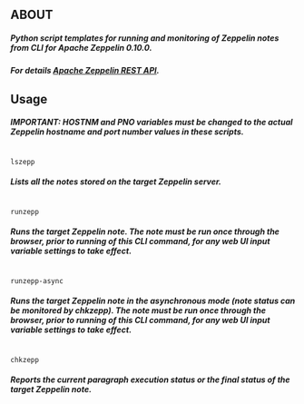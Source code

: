 ## ABOUT
##### Python script templates for running and monitoring of Zeppelin notes from CLI for Apache Zeppelin 0.10.0.
##### For details [Apache Zeppelin REST API].
## Usage
##### **IMPORTANT:** HOSTNM and PNO variables must be changed to the actual Zeppelin *hostname* and *port number* values in these scripts. 
<pre><code>
lszepp
</code></pre>
##### Lists all the notes stored on the target Zeppelin server.
<pre><code>
runzepp
</code></pre>
##### Runs the target Zeppelin note. The note must be run once through the browser, prior to running of this CLI command, for any web UI input variable settings to take effect.
<pre><code>
runzepp-async
</code></pre>
##### Runs the target Zeppelin note in the asynchronous mode (note status can be monitored by *chkzepp*). The note must be run once through the browser, prior to running of this CLI command, for any web UI input variable settings to take effect.
<pre><code>
chkzepp
</code></pre>
##### Reports the current paragraph execution status or the final status of the target Zeppelin note.

[Apache Zeppelin REST API]: https://zeppelin.apache.org/docs/0.10.0/usage/rest_api/notebook_repository.html
